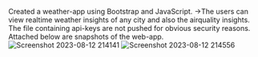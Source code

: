 Created a weather-app using Bootstrap and JavaScript.
->The users can view realtime weather insights of any city and also the airquality insights.
The file containing api-keys are not pushed for obvious security reasons.
Attached below are snapshots of the web-app.
![Screenshot 2023-08-12 214141](https://github.com/totorolivesalone/weatherly/assets/129025317/03be335d-beed-4d4a-b7a5-43e7a6442d11)
![Screenshot 2023-08-12 214556](https://github.com/totorolivesalone/weatherly/assets/129025317/aa5420b1-79f8-4385-8259-36afcafe600b)


